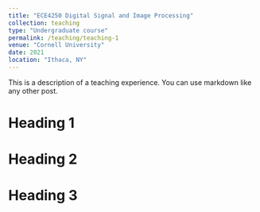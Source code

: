 ```yaml
---
title: "ECE4250 Digital Signal and Image Processing"
collection: teaching
type: "Undergraduate course"
permalink: /teaching/teaching-1
venue: "Cornell University"
date: 2021
location: "Ithaca, NY"
---
```


This is a description of a teaching experience. You can use markdown like any other post.

Heading 1
======

Heading 2
======

Heading 3
======
